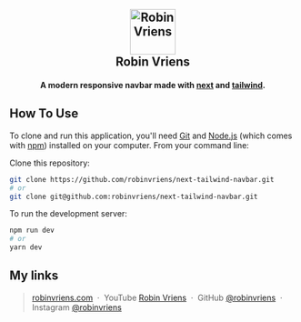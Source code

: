 <h2 align="center">
  <br>
  <a href="https://www.robinvriens.com/"><img src="https://www.robinvriens.com/images/brand.png" alt="Robin Vriens" width="80"></a>
  <br>
  Robin Vriens
  <br>
</h1>

<h4 align="center">A modern responsive navbar made with <a href="https://nextjs.org/" target="_blank">next</a> and <a href="https://tailwindcss.com/" target="_blank">tailwind</a>.</h4>

## How To Use

To clone and run this application, you'll need [Git](https://git-scm.com) and [Node.js](https://nodejs.org/en/download/) (which comes with [npm](http://npmjs.com)) installed on your computer. From your command line:

Clone this repository:

```bash
git clone https://github.com/robinvriens/next-tailwind-navbar.git
# or
git clone git@github.com:robinvriens/next-tailwind-navbar.git
```

To run the development server:

```bash
npm run dev
# or
yarn dev
```

## My links

> [robinvriens.com](https://www.robinvriens.com) &nbsp;&middot;&nbsp;
> YouTube [Robin Vriens](https://github.com/robinvriens) &nbsp;&middot;&nbsp;
> GitHub [@robinvriens](https://www.youtube.com/channel/UCKGvKmXpUJOOaEpfhWgjELg) &nbsp;&middot;&nbsp;
> Instagram [@robinvriens](https://instagram.com/robinvriens)
